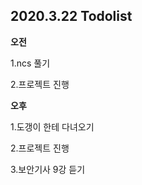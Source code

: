 ## 2020.3.22 Todolist

**오전**

1.ncs 풀기

2.프로젝트 진행



**오후**

1.도갱이 한테 다녀오기

2.프로젝트 진행

3.보안기사 9강 듣기